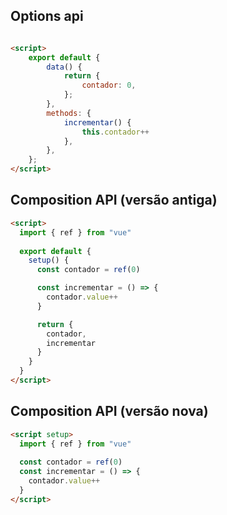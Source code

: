 ## Options api
```html

<script>
    export default {
        data() {
            return {
                contador: 0,
            };
        },
        methods: {
            incrementar() {
                this.contador++
            },
        },
    };
</script>
```

## Composition API (versão antiga)
```html
<script>
  import { ref } from "vue"
  
  export default {
    setup() {
      const contador = ref(0)

      const incrementar = () => {
        contador.value++
      }

      return {
        contador,
        incrementar
      }
    }
  }
</script>
```

## Composition API (versão nova)
```html
<script setup>
  import { ref } from "vue"
  
  const contador = ref(0)  
  const incrementar = () => {
    contador.value++
  }
</script>
```